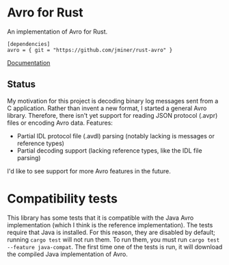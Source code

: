 
# Avro for Rust

An implementation of Avro for Rust.

    [dependencies]
    avro = { git = "https://github.com/jminer/rust-avro" }

[Documentation](http://jminer.github.io/rust-avro/avro/index.html)

## Status

My motivation for this project is decoding binary log messages sent from a C application. Rather than invent a new format, I started a general Avro library. Therefore, there isn't yet support for reading JSON protocol (.avpr) files or encoding Avro data. Features:

- Partial IDL protocol file (.avdl) parsing (notably lacking is messages or reference types)
- Partial decoding support (lacking reference types, like the IDL file parsing)

I'd like to see support for more Avro features in the future.

# Compatibility tests

This library has some tests that it is compatible with the Java Avro implementation (which I think is the reference implementation). The tests require that Java is installed. For this reason, they are disabled by default; running `cargo test` will not run them. To run them, you must run `cargo test --feature java-compat`. The first time one of the tests is run, it will download the compiled Java implementation of Avro.
